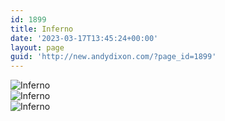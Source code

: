 ```yaml
---
id: 1899
title: Inferno
date: '2023-03-17T13:45:24+00:00'
layout: page
guid: 'http://new.andydixon.com/?page_id=1899'
---
```


![Inferno](https://i0.wp.com/assets.g8x2.ldn.idrivee2-23.com/posters/Inferno%2001.jpg?w=1200&ssl=1 "Inferno")  
![Inferno](https://i0.wp.com/assets.g8x2.ldn.idrivee2-23.com/posters/Inferno%2002.jpg?w=1200&ssl=1 "Inferno")  
![Inferno](https://i0.wp.com/assets.g8x2.ldn.idrivee2-23.com/posters/Inferno%2003.jpg?w=1200&ssl=1 "Inferno")